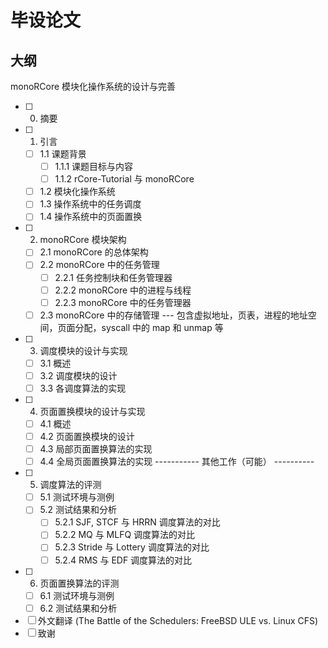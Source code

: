 # 毕设论文
## 大纲
monoRCore 模块化操作系统的设计与完善
- [ ] 0. 摘要
- [ ] 1. 引言
    - [ ] 1.1 课题背景
        - [ ] 1.1.1 课题目标与内容
        - [ ] 1.1.2 rCore-Tutorial 与 monoRCore
    - [ ] 1.2 模块化操作系统
    - [ ] 1.3 操作系统中的任务调度
    - [ ] 1.4 操作系统中的页面置换
- [ ] 2. monoRCore 模块架构
    - [ ] 2.1 monoRCore 的总体架构
    - [ ] 2.2 monoRCore 中的任务管理
        - [ ] 2.2.1 任务控制块和任务管理器
        - [ ] 2.2.2 monoRCore 中的进程与线程 
        - [ ] 2.2.3 monoRCore 中的任务管理器
    - [ ] 2.3 monoRCore 中的存储管理
        --- 包含虚拟地址，页表，进程的地址空间，页面分配，syscall 中的 map 和 unmap 等
- [ ] 3. 调度模块的设计与实现
    - [ ] 3.1 概述
    - [ ] 3.2 调度模块的设计
    - [ ] 3.3 各调度算法的实现
- [ ] 4. 页面置换模块的设计与实现
    - [ ] 4.1 概述
    - [ ] 4.2 页面置换模块的设计
    - [ ] 4.3 局部页面置换算法的实现
    - [ ] 4.4 全局页面置换算法的实现
----------- 其他工作（可能） ----------
- [ ] 5. 调度算法的评测
    - [ ] 5.1 测试环境与测例
    - [ ] 5.2 测试结果和分析
        - [ ] 5.2.1 SJF, STCF 与 HRRN 调度算法的对比
        - [ ] 5.2.2 MQ 与 MLFQ 调度算法的对比
        - [ ] 5.2.3 Stride 与 Lottery 调度算法的对比
        - [ ] 5.2.4 RMS 与 EDF 调度算法的对比
- [ ] 6. 页面置换算法的评测
    - [ ] 6.1 测试环境与测例
    - [ ] 6.2 测试结果和分析

- [ ] 外文翻译 (The Battle of the Schedulers: FreeBSD ULE vs. Linux CFS)
- [ ] 致谢
